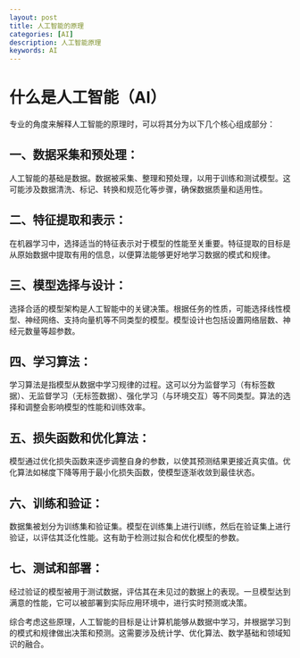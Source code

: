```yaml
---
layout: post
title: 人工智能的原理
categories: [AI]
description: 人工智能原理
keywords: AI
---
```


# 什么是人工智能（AI）

专业的角度来解释人工智能的原理时，可以将其分为以下几个核心组成部分：

## 一、数据采集和预处理： 

人工智能的基础是数据。数据被采集、整理和预处理，以用于训练和测试模型。这可能涉及数据清洗、标记、转换和规范化等步骤，确保数据质量和适用性。

## 二、特征提取和表示： 

在机器学习中，选择适当的特征表示对于模型的性能至关重要。特征提取的目标是从原始数据中提取有用的信息，以便算法能够更好地学习数据的模式和规律。

## 三、模型选择与设计： 

选择合适的模型架构是人工智能中的关键决策。根据任务的性质，可能选择线性模型、神经网络、支持向量机等不同类型的模型。模型设计也包括设置网络层数、神经元数量等超参数。

## 四、学习算法： 

学习算法是指模型从数据中学习规律的过程。这可以分为监督学习（有标签数据）、无监督学习（无标签数据）、强化学习（与环境交互）等不同类型。算法的选择和调整会影响模型的性能和训练效率。

## 五、损失函数和优化算法： 

模型通过优化损失函数来逐步调整自身的参数，以使其预测结果更接近真实值。优化算法如梯度下降等用于最小化损失函数，使模型逐渐收敛到最佳状态。

## 六、训练和验证： 

数据集被划分为训练集和验证集。模型在训练集上进行训练，然后在验证集上进行验证，以评估其泛化性能。这有助于检测过拟合和优化模型的参数。

## 七、测试和部署： 

经过验证的模型被用于测试数据，评估其在未见过的数据上的表现。一旦模型达到满意的性能，它可以被部署到实际应用环境中，进行实时预测或决策。

综合考虑这些原理，人工智能的目标是让计算机能够从数据中学习，并根据学习到的模式和规律做出决策和预测。这需要涉及统计学、优化算法、数学基础和领域知识的融合。


